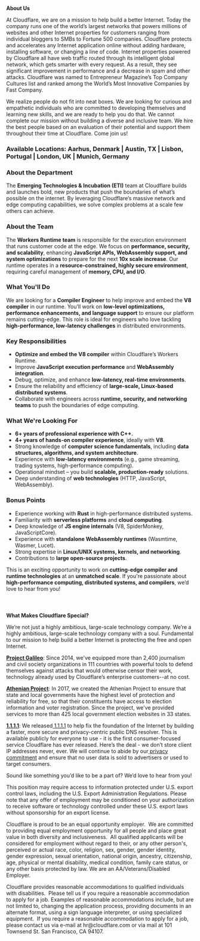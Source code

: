 <div class="content-intro">
	<div><strong>About Us</strong></div>
	<div>
		<p>At Cloudflare, we are on a mission to help build a better Internet. Today the company runs one of the world’s largest networks that powers millions of websites and other Internet properties for customers ranging from individual bloggers to SMBs to Fortune 500 companies. Cloudflare protects and accelerates any Internet application online without adding hardware, installing software, or changing a line of code. Internet properties powered by Cloudflare all have web traffic routed through its intelligent global network, which gets smarter with every request. As a result, they see significant improvement in performance and a decrease in spam and other attacks. Cloudflare was named to Entrepreneur Magazine’s Top Company Cultures list and ranked among the World’s Most Innovative Companies by Fast Company.&nbsp;</p>
		<p><span style="font-weight: 400;">We realize people do not fit into neat boxes. We are looking for curious and empathetic individuals who are committed to developing themselves and learning new skills, and we are ready to help you do that. We cannot complete our mission without building a diverse and inclusive team. We hire the best people based on an evaluation of their potential and support them throughout their time at Cloudflare. Come join us!&nbsp;</span></p>
	</div>
</div>
<h3><strong>Available Locations: Aarhus, Denmark | Austin, TX | Lisbon, Portugal | London, UK | Munich, Germany</strong></h3>
<h3><strong>About the Department</strong></h3>
<p>The <strong>Emerging Technologies &amp; Incubation (ETI)</strong> team at Cloudflare builds and launches bold, new products that push the boundaries of what’s possible on the internet. By leveraging Cloudflare’s massive network and edge computing capabilities, we solve complex problems at a scale few others can achieve.</p>
<h3><strong>About the Team</strong></h3>
<p>The <strong>Workers Runtime team</strong> is responsible for the execution environment that runs customer code at the edge. We focus on <strong>performance, security, and scalability</strong>, enhancing <strong>JavaScript APIs, WebAssembly support, and system optimizations</strong> to prepare for the next <strong>10x scale increase</strong>. Our runtime operates in a <strong>resource-constrained, highly secure environment</strong>, requiring careful management of <strong>memory, CPU, and I/O</strong>.</p>
<h3><strong>What You'll Do</strong></h3>
<p>We are looking for a <strong>Compiler Engineer</strong> to help improve and embed the <strong>V8 compiler</strong> in our runtime. You’ll work on <strong>low-level optimizations, performance enhancements, and language support</strong> to ensure our platform remains cutting-edge. This role is ideal for engineers who love tackling <strong>high-performance, low-latency challenges</strong> in distributed environments.</p>
<h3><strong>Key Responsibilities</strong></h3>
<ul>
	<li><strong>Optimize and embed the V8 compiler</strong> within Cloudflare’s Workers Runtime.</li>
	<li>Improve <strong>JavaScript execution performance</strong> and <strong>WebAssembly integration</strong>.</li>
	<li>Debug, optimize, and enhance <strong>low-latency, real-time environments</strong>.</li>
	<li>Ensure the reliability and efficiency of <strong>large-scale, Linux-based distributed systems</strong>.</li>
	<li>Collaborate with engineers across <strong>runtime, security, and networking teams</strong> to push the boundaries of edge computing.</li>
</ul>
<h3><strong>What We're Looking For</strong></h3>
<ul>
	<li><strong>6+ years of professional experience with C++.</strong></li>
	<li><strong>4+ years of hands-on compiler experience</strong>, ideally with <strong>V8</strong>.</li>
	<li>Strong knowledge of <strong>computer science fundamentals</strong>, including <strong>data structures, algorithms, and system architecture</strong>.</li>
	<li>Experience with <strong>low-latency environments</strong> (e.g., game streaming, trading systems, high-performance computing).</li>
	<li>Operational mindset – you build <strong>scalable, production-ready</strong> solutions.</li>
	<li>Deep understanding of <strong>web technologies</strong> (HTTP, JavaScript, WebAssembly).</li>
</ul>
<h3><strong>Bonus Points</strong></h3>
<ul>
	<li>Experience working with <strong>Rust</strong> in high-performance distributed systems.</li>
	<li>Familiarity with <strong>serverless platforms</strong> and <strong>cloud computing</strong>.</li>
	<li>Deep knowledge of <strong>JS engine internals</strong> (V8, SpiderMonkey, JavaScriptCore).</li>
	<li>Experience with <strong>standalone WebAssembly runtimes</strong> (Wasmtime, Wasmer, Lucet).</li>
	<li>Strong expertise in <strong>Linux/UNIX systems, kernels, and networking</strong>.</li>
	<li>Contributions to <strong>large open-source projects</strong>.</li>
</ul>
<p>This is an exciting opportunity to work on <strong>cutting-edge compiler and runtime technologies</strong> at an <strong>unmatched scale</strong>. If you're passionate about <strong>high-performance computing, distributed systems, and compilers</strong>, we’d love to hear from you!</p>
<p>&nbsp;</p>
<h3 id="CopyofSeniorSystemsEngineerWorkersRuntime-AbouttheDepartment"></h3>
<h3 id="SeniorSystemsEngineerWorkersRuntime-AbouttheDepartment"></h3>
<div class="content-conclusion">
	<p><strong>What Makes Cloudflare Special?</strong></p>
	<p><span style="font-weight: 400;">We’re not just a highly ambitious, large-scale technology company. We’re a highly ambitious, large-scale technology company with a soul. Fundamental to our mission to help build a better Internet is protecting the free and open Internet.</span></p>
	<p><a href="https://blog.cloudflare.com/protecting-free-expression-online/"><strong>Project Galileo</strong></a><span style="font-weight: 400;">: Since 2014, we've equipped more than 2,400 journalism and civil society organizations in 111 countries with powerful tools to defend themselves against attacks that would otherwise censor their work, technology already used by Cloudflare’s enterprise customers--at no cost.</span></p>
	<p><strong><a href="https://www.cloudflare.com/athenian/">Athenian Project</a></strong><span style="font-weight: 400;">: In 2017, we created the Athenian Project to ensure that state and local governments have the highest level of protection and reliability for free, so that their constituents have access to election information and voter registration. Since the project, we've provided services to more than 425 local government election websites in 33 states.</span></p>
	<p><a href="https://1.1.1.1/"><strong>1.1.1.1</strong></a><span style="font-weight: 400;">: We released</span><a href="https://1.1.1.1/"> <span style="font-weight: 400;">1.1.1.1</span></a><span style="font-weight: 400;"> to help fix the foundation of the Internet by building a faster, more secure and privacy-centric public DNS resolver. This is available publicly for everyone to use - it is the first consumer-focused service Cloudflare has ever released. Here’s the deal - we don’t store client IP addresses never, ever. We will continue to abide by our</span><a href="https://developers.cloudflare.com/1.1.1.1/privacy/public-dns-resolver"> privacy commitment</a><span style="font-weight: 400;"> and ensure that no user data is sold to advertisers or used to target consumers.</span></p>
	<p><span style="font-weight: 400;">Sound like something you’d like to be a part of? We’d love to hear from you!</span></p>
	<p><span style="font-weight: 400;">This position may require access to information protected under U.S. export control laws, including the U.S. Export Administration Regulations. Please note that any offer of employment may be conditioned on your authorization to receive software or technology controlled under these U.S. export laws without sponsorship for an export license.</span></p>
	<p><span style="font-weight: 400;">Cloudflare is proud to be an equal opportunity employer. &nbsp;We are committed to providing equal employment opportunity for all people and place great value in both diversity and inclusiveness. &nbsp;All qualified applicants will be considered for employment without regard to their, or any other person's, perceived or actual</span> <span style="font-weight: 400;">race, color, religion, sex, gender, gender identity, gender expression, sexual orientation, national origin, ancestry, citizenship, age, physical or mental disability, medical condition, family care status, or any other basis protected by law. </span><span style="font-weight: 400;">We are an AA/Veterans/Disabled Employer.</span></p>
	<p><span style="font-weight: 400;">Cloudflare provides reasonable accommodations to qualified individuals with disabilities. &nbsp;Please tell us if you require a reasonable accommodation to apply for a job. Examples of reasonable accommodations include, but are not limited to, changing the application process, providing documents in an alternate format, using a sign language interpreter, or using specialized equipment. &nbsp;If you require a reasonable accommodation to apply for a job, please contact us via e-mail at </span><span style="font-weight: 400;">hr@cloudflare.com</span><span style="font-weight: 400;"> or via mail at 101 Townsend St. San Francisco, CA 94107.</span></p>
</div>